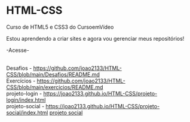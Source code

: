 # HTML-CSS
 Curso de HTML5 e CSS3 do CursoemVídeo

Estou aprendendo a criar sites e agora vou gerenciar meus repositórios!

-Acesse-

<br>  Desafios - https://github.com/joao2133/HTML-CSS/blob/main/Desafios/README.md
<br>  Exercícios - https://github.com/joao2133/HTML-CSS/blob/main/exercicios/README.md 
<br>  projeto-login - https://joao2133.github.io/HTML-CSS/projeto-login/index.html
<br>  projeto-social - https://joao2133.github.io/HTML-CSS/projeto-social/index.html
<a href="https://joao2133.github.io/HTML-CSS/projeto-social/index.html"> projeto social</a>
